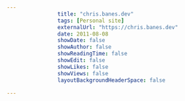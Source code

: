 ---
                title: "chris.banes.dev"
                tags: [Personal site]
                externalUrl: "https://chris.banes.dev"
                date: 2011-08-08
                showDate: false
                showAuthor: false
                showReadingTime: false
                showEdit: false
                showLikes: false
                showViews: false
                layoutBackgroundHeaderSpace: false
                ---

